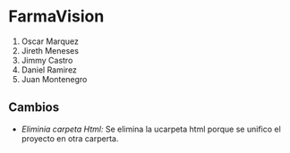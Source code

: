 # FarmaVision 

1. Oscar Marquez
2. Jireth Meneses
3. Jimmy Castro
4. Daniel Ramirez
5. Juan Montenegro

## Cambios

- *Eliminia carpeta Html:* Se elimina la ucarpeta html porque se unifico el proyecto en otra carperta.
